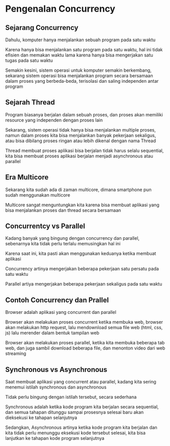 # Pengenalan Concurrency
## Sejarang Concurrency
Dahulu, komputer hanya menjalankan sebuah program pada satu waktu

Karena hanya bisa menjalankan satu program pada satu waktu, hal ini tidak efisien dan memakan waktu lama karena hanya bisa mengerjakan satu tugas pada satu waktu

Semakin kesini, sistem operasi untuk komputer semakin berkembang, sekarang sistem operasi bisa menjalankan program secara bersamaan dalam proses yang berbeda-beda, terisolasi dan saling independen antar program

## Sejarah Thread
Program biasanya berjalan dalam sebuah proses, dan proses akan memiliki resource yang independen dengan proses lain

Sekarang, sistem operasi tidak hanya bisa menjalankan multiple proses, namun dalam proses kita bisa menjalankan banyak pekerjaan sekaligus, atau bisa dibilang proses ringan atau lebih dikenal dengan nama Thread

Thread membuat proses aplikasi bisa berjalan tidak harus selalu sequential, kita bisa membuat proses aplikasi berjalan menjadi asynchronous atau parallel

## Era Multicore
Sekarang kita sudah ada di zaman multicore, dimana smartphone pun sudah menggunakan multicore

Multicore sangat menguntungkan kita karena bisa membuat aplikasi yang bisa menjalankan proses dan thread secara bersamaan

## Concurrentcy vs Parallel
Kadang banyak yang bingung dengan concurrency dan parallel, sebenarnya kita tidak perlu terlalu memusingkan hal ini

Karena saat ini, kita pasti akan menggunakan keduanya ketika membuat aplikasi

Concurrency artinya mengerjakan beberapa pekerjaan satu persatu pada satu waktu

Parallel artiya mengerjakan beberapa pekerjaan sekaligus pada satu waktu

## Contoh Concurrency dan Prallel
Browser adalah aplikasi yang concurrent dan parallel

Browser akan melakukan proses concurrent ketika membuka web, browser akan melakukan http request, lalu mendownload semua file web (html, css, js) lalu merender dalam bentuk tampilan web

Browser akan melakukan proses parallel, ketika kita membuka beberapa tab web, dan juga sambil download beberapa file, dan menonton video dari web streaming 

## Synchronous vs Asynchronous
Saat membuat aplikasi yang concurrent atau parallel, kadang kita sering menemui istilah synchronous dan asynchronous

Tidak perlu bingung dengan istilah tersebut, secara sederhana

Synchronous adalah ketika kode program kita berjalan secara sequential, dan semua tahapan ditunggu sampai prosesnya selesai baru akan dieksekusi ke tahapan selanjutnya

Sedangkan, Asynchronous artinya ketika kode program kita berjalan dan kita tidak perlu menunggu eksekusi kode tersebut selesai, kita bisa lanjutkan ke tahapan kode program selanjutnya
